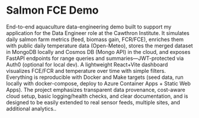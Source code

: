 # Salmon FCE Demo

End-to-end aquaculture data-engineering demo built to support my application for the Data Engineer role at the Cawthron Institute. It simulates daily salmon farm metrics (feed, biomass gain, FCR/FCE), enriches them with public daily temperature data (Open-Meteo), stores the merged dataset in MongoDB locally and Cosmos DB (Mongo API) in the cloud, and exposes FastAPI endpoints for range queries and summaries—JWT-protected via Auth0 (optional for local dev). A lightweight React+Vite dashboard visualizes FCE/FCR and temperature over time with simple filters. Everything is reproducible with Docker and Make targets (seed data, run locally with docker-compose, deploy to Azure Container Apps + Static Web Apps). The project emphasizes transparent data provenance, cost-aware cloud setup, basic logging/health checks, and clear documentation, and is designed to be easily extended to real sensor feeds, multiple sites, and additional analytics..